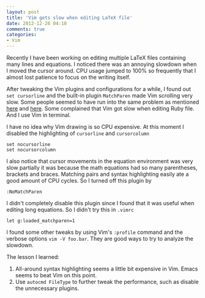 ```yaml
---
layout: post
title: 'Vim gets slow when editing LaTeX file'
date: 2012-12-26 04:10
comments: true
categories: 
- Vim 
---
```


Recently I have been working on editing multiple LaTeX files containing many lines and equations.
I noticed there was an annoying slowdown when I moved the cursor around. CPU usage jumped to 100% so
frequently that I almost lost patience to focus on the writing itself. 

After tweaking the Vim plugins and configurations for a while, I found out `set cursorline` and the
built-in plugin `MatchParen` made Vim scrolling very slow. Some people seemed to have run into the
same problem as mentioned [here][1] and [here][2]. Some complained that Vim got slow when editing
Ruby file. And I use Vim in terminal.

I have no idea why Vim drawing is so CPU expensive. At this moment I disabled the highlighting of
`cursorline` and `cursorcolumn`

    set nocursorline
    set nocursorcolumn 

I also notice that cursor movements in the equation environment was very slow partially it was
because the math equations had so many parentheses, brackets and braces. Matching pairs and syntax
highlighting easily ate a good amount of CPU cycles. So I turned off this plugin by  

    :NoMatchParen

I didn't completely disable this plugin since I found that it was useful when editing long
equations. So I didn't try this in `.vimrc`

    let g:loaded_matchparen=1

I found some other tweaks by using Vim's `:profile` command and the verbose options `vim -V
foo.bar`. They are good ways to try to analyze the slowdown.

The lesson I learned:

1. All-around syntax highlighting seems a little bit expensive in Vim. Emacs seems to beat Vim on
   this point. 
2. Use `autocmd FileType` to further tweak the performance, such as disable the
   unnecessary plugins.


[1]: http://haerench.blogspot.com/2012/12/cursorline-cursorcolumn-and-syntax.html
[2]: https://bbs.archlinux.org/viewtopic.php?id=111647
